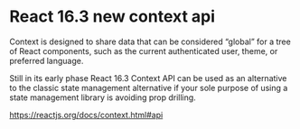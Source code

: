 # React 16.3 new context api 

Context is designed to share data that can be considered “global” for a tree of React components, such as the current authenticated user, theme, or preferred language. 

Still in its early phase React 16.3 Context API can be used as an alternative to the classic state management alternative if your sole purpose of using a state management library is avoiding prop drilling.

https://reactjs.org/docs/context.html#api